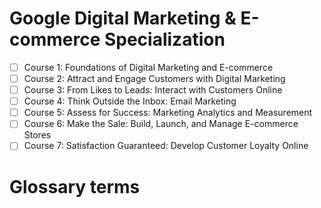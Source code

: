 # Google Digital Marketing & E-commerce Specialization
- [ ] Course 1: Foundations of Digital Marketing and E-commerce
- [ ] Course 2: Attract and Engage Customers with Digital Marketing
- [ ] Course 3: From Likes to Leads: Interact with Customers Online
- [ ] Course 4: Think Outside the Inbox: Email Marketing
- [ ] Course 5: Assess for Success: Marketing Analytics and Measurement
- [ ] Course 6: Make the Sale: Build, Launch, and Manage E-commerce Stores
- [ ] Course 7: Satisfaction Guaranteed: Develop Customer Loyalty Online
# Glossary terms
